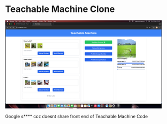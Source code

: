 # Teachable Machine Clone

![alt text](<Screenshot 2024-04-28 at 04.47.42.png>)

Google s**** coz doesnt share front end of Teachable Machine Code
